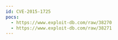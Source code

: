 ```yaml
---
id: CVE-2015-1725
pocs:
  - https://www.exploit-db.com/raw/38270
  - https://www.exploit-db.com/raw/38271
---
```

